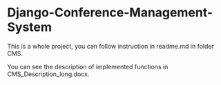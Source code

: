 # Django-Conference-Management-System

This is a whole project, you can follow instruction in readme.md in folder CMS.

You can see the description of implemented functions in CMS_Description_long.docx.
